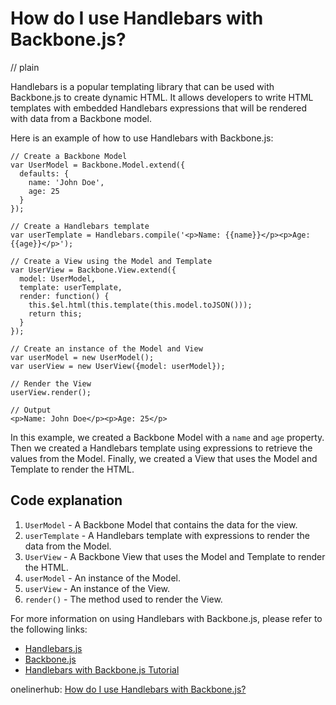 # How do I use Handlebars with Backbone.js?
// plain

Handlebars is a popular templating library that can be used with Backbone.js to create dynamic HTML. It allows developers to write HTML templates with embedded Handlebars expressions that will be rendered with data from a Backbone model.

Here is an example of how to use Handlebars with Backbone.js:

```
// Create a Backbone Model
var UserModel = Backbone.Model.extend({
  defaults: {
    name: 'John Doe',
    age: 25
  }
});

// Create a Handlebars template
var userTemplate = Handlebars.compile('<p>Name: {{name}}</p><p>Age: {{age}}</p>');

// Create a View using the Model and Template
var UserView = Backbone.View.extend({
  model: UserModel,
  template: userTemplate,
  render: function() {
    this.$el.html(this.template(this.model.toJSON()));
    return this;
  }
});

// Create an instance of the Model and View
var userModel = new UserModel();
var userView = new UserView({model: userModel});

// Render the View
userView.render();

// Output
<p>Name: John Doe</p><p>Age: 25</p>
```

In this example, we created a Backbone Model with a `name` and `age` property. Then we created a Handlebars template using expressions to retrieve the values from the Model. Finally, we created a View that uses the Model and Template to render the HTML.

## Code explanation


1. `UserModel` - A Backbone Model that contains the data for the view.
2. `userTemplate` - A Handlebars template with expressions to render the data from the Model.
3. `UserView` - A Backbone View that uses the Model and Template to render the HTML.
4. `userModel` - An instance of the Model.
5. `userView` - An instance of the View.
6. `render()` - The method used to render the View.

For more information on using Handlebars with Backbone.js, please refer to the following links:

- [Handlebars.js](http://handlebarsjs.com/)
- [Backbone.js](http://backbonejs.org/)
- [Handlebars with Backbone.js Tutorial](http://code.tutsplus.com/tutorials/handlebars-with-backbonejs--net-33985)

onelinerhub: [How do I use Handlebars with Backbone.js?](https://onelinerhub.com/backbone.js/how-do-i-use-handlebars-with-backbone-js)